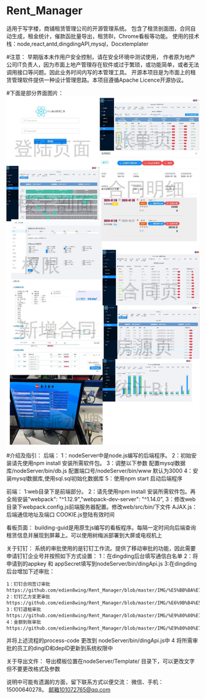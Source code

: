 # Rent_Manager
适用于写字楼，商铺租赁管理公司的开源管理系统。
包含了租赁剖面图，合同自动生成，租金统计，催款函批量导出，租赁BI，Chrome看板等功能。
使用的技术栈：node,react,antd,dingdingAPI,mysql，Docxtemplater

#注意：
早期版本未作用户安全控制，请在安全环境中测试使用，
作者原为地产公司IT负责人，因为市面上地产管理存在软件或过于繁琐，或功能简单，或者无法调用接口等问题。因此业务时间内写的本管理工具。
开源本项目是为市面上的租赁管理软件提供一种设计管理思路。本项目遵循Apache Licence开源协议。

#下面是部分界面图片：
![界面图片](https://github.com/edien8wing/Rent_Manager/blob/master/demoIMG-01.jpg)

#介绍及指引：
后端：
1：nodeServer中是node.js编写的后端程序。
2：初始安装请先使用npm install 安装所需软件包。
3：调整以下参数 配置mysql数据库/nodeServer/bin/db.js  配置端口号/nodeServer/bin/www 默认为3000
4：安装mysql数据库,使用sql.sql初始化数据库
5：使用npm start 启动后端程序

前端：
1:web目录下是前端部分。
2：请先使用npm install 安装所需软件包。再全局安装"webpack": "^1.12.9","webpack-dev-server": "^1.14.0",
3：修改web目录下webpack.config.js前端服务器配置。修改web/src/bin/下文件 AJAX.js：后端通信地址及端口 COOKIE.js登陆有效时间

看板页面：
building-guid是用原生js编写的看板程序。每隔一定时间向后端查询租赁信息并展现到屏幕上。可以使用树梅派部署到大屏或电视机上

关于钉钉：
系统的审批使用的是钉钉工作流。提供了移动审批的功能，因此需要申请钉钉企业号并按照如下方式设置：
1：在dingding后台填写通信白名单
2：将申请到的appkey 和 appSecret填写到nodeServer/bin/dingApi.js
3:在dingding后台增加下述审批：

    1：钉钉合同签订审批
    https://github.com/edien8wing/Rent_Manager/blob/master/IMG/%E5%BB%BA%E7%AB%8B%E5%AE%A1%E6%89%B9.jpg
    2：钉钉乙方变更审批
    https://github.com/edien8wing/Rent_Manager/blob/master/IMG/%E6%9B%B4%E5%90%8D.jpg
    3：钉钉退租审批
    https://github.com/edien8wing/Rent_Manager/blob/master/IMG/%E9%80%80%E7%A7%9F.jpg
    4：金额到账审批
    https://github.com/edien8wing/Rent_Manager/blob/master/IMG/%E9%80%80%E7%A7%9F.jpg

并将上述流程的process-code 更改到 nodeServer/bin/dingApi.js中
4 将所需审批的员工的dingID和depID更新到系统权限中

关于导出文件：
    导出模板位置在nodeServer/Template/ 目录下，可以更改文字但不要更改格式及参数



说明中可能有遗漏的方面，留下联系方式以便交流：
    微信、手机：15000640278。 邮箱101072765@qq.com
